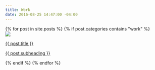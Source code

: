 ```yaml
---
title: Work
date: 2016-08-25 14:47:00 -04:00
---
```


<div class="item-list clr">
{% for post in site.posts %}
{% if post.categories contains "work" %}
<div class='item'>
<a class="post-link" href="{{ post.url | prepend: site.baseurl }}">
  <img src='{{ post.homepage-image}}'/>
  <p>{{ post.title }}</p>
  <p>{{ post.subheading }}</p>
</a>
</div>
{% endif %}
{% endfor %}
</div>

